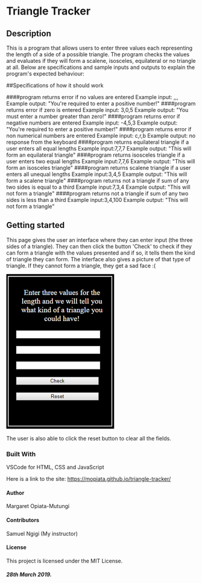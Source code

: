 # Triangle Tracker

## Description
This is a program that allows users to enter three values each representing the length of a side of a possible triangle. The program checks the values and evaluates if they will form a scalene, isosceles, equilateral or no triangle at all. Below are specifications and sample inputs and outputs to explain the program's expected behaviour:

##Specifications of how it should work

####program returns error if no values are entered
      Example input: ,,,
      Example output: "You're required to enter a positive number!"
####program returns error if zero is entered
      Example input: 3,0,5
      Example output: "You must enter a number greater than zero!"
####program returns error if negative numbers are entered
      Example input: -4,5,3
      Example output: "You're required to enter a positive number!"
####program returns error if non numerical numbers are entered
      Example input: c,r,b
      Example output: no response from the keyboard
####program returns equilateral triangle if a user enters all equal lengths
      Example input:7,7,7
      Example output: "This will form an equilateral triangle"
####program returns isosceles triangle if a user enters two equal lengths
      Example input:7,7,6
      Example output: "This will form an isosceles triangle"
####program returns scalene triangle if a user enters all unequal lengths
      Example input:3,4,5
      Example output: "This will form a scalene triangle"
####program returns not a triangle if sum of any two sides is equal to a third
      Example input:7,3,4
      Example output: "This will not form a triangle"
####program returns not a triangle if sum of any two sides is less than a third
      Example input:3,4,100
      Example output: "This will not form a triangle"
  


## Getting started
This page gives the user an interface where they can enter input (the three sides of a triangle). They can then click the button 'Check' to check if they can form a triangle with the values presented and if so, it tells them the kind of triangle they can form. The interface also gives a picture of that type of triangle. If they cannot form a triangle, they get a sad face :(

![Alt Text](images/interface.PNG)

The user is also able to click the reset button to clear all the fields.

### Built With
VSCode for HTML, CSS and JavaScript

Here is a link to the site: https://mopiata.github.io/triangle-tracker/

#### Author
Margaret Opiata-Mutungi

#### Contributors
Samuel Ngigi (My instructor)

#### License
This project is licensed under the MIT License.

##### 28th March 2019.
